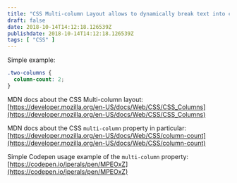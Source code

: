 ```yaml
---
title: "CSS Multi-column Layout allows to dynamically break text into columns"
draft: false
date: 2018-10-14T14:12:18.126539Z
publishdate: 2018-10-14T14:12:18.126539Z
tags: [ "CSS" ]
---
```

Simple example:

```css
.two-columns {
  column-count: 2;
}
```

MDN docs about the CSS Multi-column layout: [https://developer.mozilla.org/en-US/docs/Web/CSS/CSS_Columns](https://developer.mozilla.org/en-US/docs/Web/CSS/CSS_Columns)

MDN docs about the CSS `multi-column` property in particular: [https://developer.mozilla.org/en-US/docs/Web/CSS/column-count](https://developer.mozilla.org/en-US/docs/Web/CSS/column-count)

Simple Codepen usage example of the `multi-column` property: [https://codepen.io/jperals/pen/MPEOxZ](https://codepen.io/jperals/pen/MPEOxZ)
    